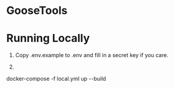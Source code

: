 # GooseTools

# Running Locally
1. Copy .env.example to .env and fill in a secret key if you care.
2. ```
docker-compose -f local.yml up --build
```